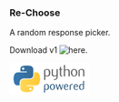 ### Re-Choose
A random response picker.

Download v1 ![here](https://github.com/VutonDesign/Re-choose/releases/tag/v1).

![Re-Choose](python-powered-w-140x56.png)
